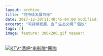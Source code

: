 ```yaml
---
layout: archive
title: "可持续发展目标"
date: 2017-12-30T11:40:45-04:00 modified: 
excerpt: "可持续发展，含＂生态文明＂倡议" 
tags: []
image: feature: 300x200.gif teaser:
---
```


<div class='tableauPlaceholder' 
id='viz1514909083045' 
style='position: relative'>
<noscript><a href='#'>
<img alt='KTV^酒吧^电影院^网咖 '
 src='https:&#47;&#47;public.tableau.com&#47;static&#47;images&#47;Z9&#47;Z9KCTXM8D&#47;1_rss.png' 
 style='border: none' />
 </a>
 </noscript>
 <object class='tableauViz'  style='display:none;'>
 <param name='host_url' value='https%3A%2F%2Fpublic.tableau.com%2F' />
 <param name='embed_code_version' value='3' /> 
 <param name='path' value='shared&#47;Z9KCTXM8D' /> 
 <param name='toolbar' value='yes' />
 <param name='static_image' value='https:&#47;&#47;public.tableau.com&#47;static&#47;images&#47;Z9&#47;Z9KCTXM8D&#47;1.png' /> 
 <param name='animate_transition' value='yes' />
 <param name='display_static_image' value='yes' />
 <param name='display_spinner' value='yes' />
 <param name='display_overlay' value='yes' />
 <param name='display_count' value='yes' />
 <param name='filter' value='publish=yes' />
 </object></div>                <script type='text/javascript'>                    var divElement = document.getElementById('viz1514909083045');                    var vizElement = divElement.getElementsByTagName('object')[0];                    vizElement.style.width='1016px';vizElement.style.height='991px';                    var scriptElement = document.createElement('script');                    scriptElement.src = 'https://public.tableau.com/javascripts/api/viz_v1.js';                    vizElement.parentNode.insertBefore(scriptElement, vizElement);                </script>  


